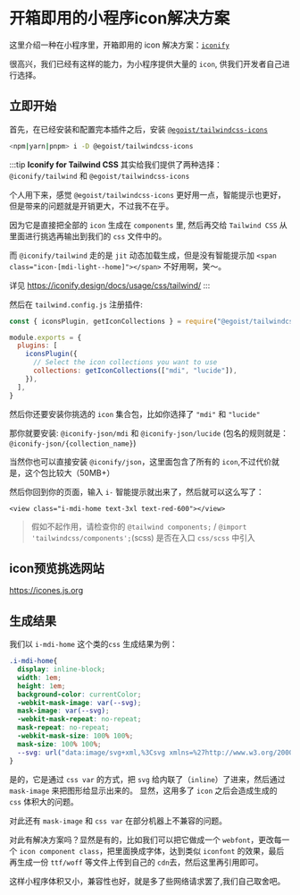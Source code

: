 # 开箱即用的小程序icon解决方案

这里介绍一种在小程序里，开箱即用的 icon 解决方案：[`iconify`](https://iconify.design/)

很高兴，我们已经有这样的能力，为小程序提供大量的 `icon`, 供我们开发者自己进行选择。

## 立即开始

首先，在已经安装和配置完本插件之后，安装 [`@egoist/tailwindcss-icons`](https://www.npmjs.com/package/@egoist/tailwindcss-icons)

```sh
<npm|yarn|pnpm> i -D @egoist/tailwindcss-icons
```

:::tip
**Iconify for Tailwind CSS** 其实给我们提供了两种选择：
`@iconify/tailwind` 和 `@egoist/tailwindcss-icons`

个人用下来，感觉 `@egoist/tailwindcss-icons` 更好用一点，智能提示也更好，但是带来的问题就是开销更大，不过我不在乎。

因为它是直接把全部的 `icon` 生成在 `components` 里, 然后再交给 `Tailwind CSS` 从里面进行挑选再输出到我们的 `css` 文件中的。

而 `@iconify/tailwind` 走的是 `jit` 动态加载生成，但是没有智能提示加 `<span class="icon-[mdi-light--home]"></span>` 不好用啊，笑～。

详见 <https://iconify.design/docs/usage/css/tailwind/>
:::

然后在 `tailwind.config.js` 注册插件:

```js
const { iconsPlugin, getIconCollections } = require("@egoist/tailwindcss-icons")

module.exports = {
  plugins: [
    iconsPlugin({
      // Select the icon collections you want to use
      collections: getIconCollections(["mdi", "lucide"]),
    }),
  ],
}
```

然后你还要安装你挑选的 `icon` 集合包，比如你选择了 `"mdi"` 和 `"lucide"`

那你就要安装: `@iconify-json/mdi` 和 `@iconify-json/lucide` (包名的规则就是：`@iconify-json/{collection_name}`)

当然你也可以直接安装 `@iconify/json`，这里面包含了所有的 `icon`,不过代价就是，这个包比较大（50MB+）

然后你回到你的页面，输入 `i-` 智能提示就出来了，然后就可以这么写了：

`<view class="i-mdi-home text-3xl text-red-600"></view>`

> 假如不起作用，请检查你的 `@tailwind components;` / `@import 'tailwindcss/components';`(scss) 是否在入口 `css/scss` 中引入

## icon预览挑选网站

<https://icones.js.org>

## 生成结果

我们以 `i-mdi-home` 这个类的`css` 生成结果为例：

```css
.i-mdi-home{
  display: inline-block;
  width: 1em;
  height: 1em;
  background-color: currentColor;
  -webkit-mask-image: var(--svg);
  mask-image: var(--svg);
  -webkit-mask-repeat: no-repeat;
  mask-repeat: no-repeat;
  -webkit-mask-size: 100% 100%;
  mask-size: 100% 100%;
  --svg: url("data:image/svg+xml,%3Csvg xmlns=%27http://www.w3.org/2000/svg%27 viewBox=%270 0 24 24%27 width=%2724%27 height=%2724%27%3E%3Cpath fill=%27black%27 d=%27M10 20v-6h4v6h5v-8h3L12 3L2 12h3v8h5Z%27/%3E%3C/svg%3E");
}
```

是的，它是通过 `css var` 的方式，把 `svg` 给内联了（`inline`）了进来，然后通过 `mask-image` 来把图形给显示出来的。 显然，这用多了 `icon` 之后会造成生成的 `css` 体积大的问题。

对此还有 `mask-image` 和 `css var` 在部分机器上不兼容的问题。

对此有解决方案吗？显然是有的，比如我们可以把它做成一个 `webfont`，更改每一个 `icon component class`，把里面换成字体，达到类似 `iconfont` 的效果，最后再生成一份 `ttf/woff` 等文件上传到自己的 `cdn`去，然后这里再引用即可。

这样小程序体积又小，兼容性也好，就是多了些网络请求罢了,我们自己取舍吧。
